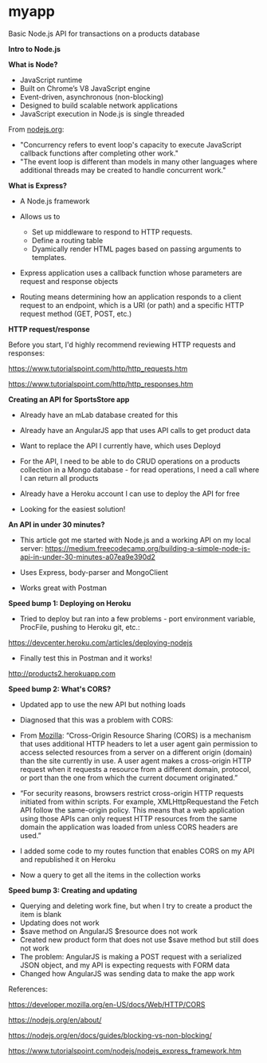 # myapp
Basic Node.js API for transactions on a products database

<b>Intro to Node.js</b>

<b>What is Node?</b>
-	JavaScript runtime
-	Built on Chrome’s V8 JavaScript engine
-	Event-driven, asynchronous (non-blocking)
-	Designed to build scalable network applications
-	JavaScript execution in Node.js is single threaded

From <a href="http://www.nodejs.org">nodejs.org</a>:
-	"Concurrency refers to event loop's capacity to execute JavaScript callback functions after completing other work."
-	"The event loop is different than models in many other languages where additional threads may be created to handle concurrent work."

<b>What is Express?</b>
- A Node.js framework

- Allows us to
  - Set up middleware to respond to HTTP requests.
  - Define a routing table
  - Dyamically render HTML pages based on passing arguments to templates.

- Express application uses a callback function whose parameters are request and response objects
- Routing means determining how an application responds to a client request to an endpoint, which is a URI (or path) and a specific HTTP request method (GET, POST, etc.)

<b>HTTP request/response</b>

Before you start, I'd highly recommend reviewing HTTP requests and responses:

https://www.tutorialspoint.com/http/http_requests.htm

https://www.tutorialspoint.com/http/http_responses.htm

<b>Creating an API for SportsStore app</b>
- Already have an mLab database created for this
- Already have an AngularJS app that uses API calls to get product data
- Want to replace the API I currently have, which uses Deployd

- For the API, I need to be able to do CRUD operations on a products collection in a Mongo database - for read operations, I need a call where I can return all products
- Already have a Heroku account I can use to deploy the API for free
- Looking for the easiest solution!

<b>An API in under 30 minutes?</b>
- This article got me started with Node.js and a working API on my local server: https://medium.freecodecamp.org/building-a-simple-node-js-api-in-under-30-minutes-a07ea9e390d2

- Uses Express, body-parser and MongoClient
- Works great with Postman

<b>Speed bump 1: Deploying on Heroku</b>
- Tried to deploy but ran into a few problems - port environment variable, ProcFile, pushing to Heroku git, etc.: 

https://devcenter.heroku.com/articles/deploying-nodejs

- Finally test this in Postman and it works!

http://products2.herokuapp.com

<b>Speed bump 2: What's CORS?</b>
- Updated app to use the new API but nothing loads
- Diagnosed that this was a problem with CORS:

- From <a href="https://developer.mozilla.org/en-US/docs/Web/HTTP/CORS">Mozilla</a>: “Cross-Origin Resource Sharing (CORS) is a mechanism that uses additional HTTP headers to let a user agent gain permission to access selected resources from a server on a different origin (domain) than the site currently in use. A user agent makes a cross-origin HTTP request when it requests a resource from a different domain, protocol, or port than the one from which the current document originated.”
- “For security reasons, browsers restrict cross-origin HTTP requests initiated from within scripts. For example, XMLHttpRequestand the Fetch API follow the same-origin policy. This means that a web application using those APIs can only request HTTP resources from the same domain the application was loaded from unless CORS headers are used.”

- I added some code to my routes function that enables CORS on my API and republished it on Heroku
- Now a query to get all the items in the collection works

<b>Speed bump 3: Creating and updating</b>
- Querying and deleting work fine, but when I try to create a product the item is blank
- Updating does not work
- $save method on AngularJS $resource does not work 
- Created new product form that does not use $save method but still does not work
- The problem: AngularJS is making a POST request with a serialized JSON object, and my API is expecting requests with FORM data
- Changed how AngularJS was sending data to make the app work

References:

https://developer.mozilla.org/en-US/docs/Web/HTTP/CORS

https://nodejs.org/en/about/

https://nodejs.org/en/docs/guides/blocking-vs-non-blocking/

https://www.tutorialspoint.com/nodejs/nodejs_express_framework.htm
